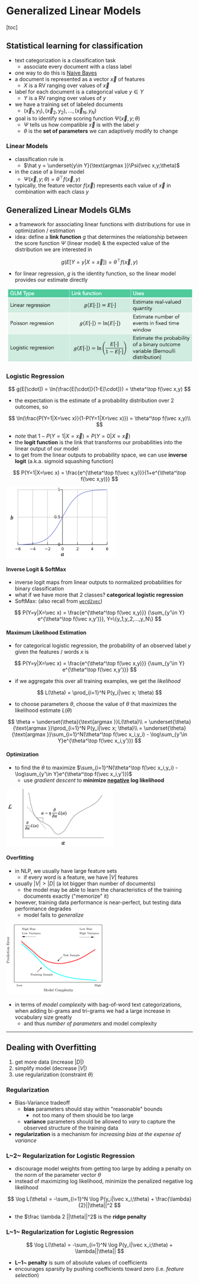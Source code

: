 # Generalized Linear Models

[toc]

## Statistical learning for classification

- text categorization is a classification task
  - associate every document with a class label 
- one way to do this is [Naive Bayes](8-Text-Categorization-and-Naïve-Bayes.md)
- a document is represented as a vector $\vec x$ of features
  - $X$ is a RV ranging over values of $\vec x$
- label for each document is a categorical value $y\in Y$
  - $Y$ is a RV ranging over values of $y$
- we have a training set of labeled documents
  - $(\vec x_1, y_1),(\vec x_2, y_2),...,(\vec x_N, y_N)$
- goal is to identify some scoring function $\Psi(\vec x,y;\theta)$
  - $\Psi$ tells us how compatible $\vec x$ is with the label $y$
  - $\theta$ is the **set of parameters** we can adaptively modify to change

### Linear Models

- classification rule is
  - $\hat y = \underset{y\in Y}{\text{argmax }}\Psi(\vec x,y;\theta)$
- in the case of a linear model
  - $\Psi(\vec x,y;\theta) = \theta^\top f(\vec x,y)$
- typically, the feature vector $f(\vec x)$ represents each value of $\vec x$ in combination with each class $y$

## Generalized Linear Models GLMs

- a framework for associating linear functions with distributions for use in optimization / estimation
- idea: define a **link function** $g$ that determines the relationship between the score function $\Psi$ (linear model) & the expected value of the distribution we are interested in

$$
g(E[Y=y|X=\vec x]) = \theta^\top f(\vec x,y)
$$

- for linear regression, $g$ is the identity function, so the linear model provides our estimate directly

<img src="images/image-20231004195530813.png" alt="image-20231004195530813" style="zoom:75%;" />

### Logistic Regression

$$
g(E[\cdot]) = \ln(\frac{E[\cdot]}{1-E[\cdot]}) = \theta^\top f(\vec x,y)
$$

- the expectation is the estimate of a probability distribution over 2 outcomes, so

$$
\ln(\frac{P(Y=1|X=\vec x)}{1-P(Y=1|X=\vec x)}) = \theta^\top f(\vec x,y)\\
$$

- *note* that $1-P(Y=1|X=\vec x) = P(Y=0|X=\vec x)$
- the **logit function** is the link that transforms our probabilities into the linear output of our model
- to get from the linear outputs to probability space, we can use **inverse logit** (a.k.a. sigmoid squashing function)

$$
P(Y=1|X=\vec x) = \frac{e^{\theta^\top f(\vec x,y)}}{1+e^{\theta^\top f(\vec x,y)}}
$$

<img src="images/image-20231004204128859.png" alt="image-20231004204128859" style="zoom:50%;" />

#### Inverse Logit & SoftMax

- inverse logit maps from linear outputs to normalized probabilities for binary classification 
- what if we have more that 2 classes? **categorical logistic regression**
- SoftMax: (also recall from [`word2vec`](6-Neural-Word-Embeddings.md#SoftMax))

$$
P(Y=y|X=\vec x) =  \frac{e^{\theta^\top f(\vec x,y)}}
{\sum_{y'\in Y} e^{\theta^\top f(\vec x,y')}}, Y=\{y_1,y_2,...,y_N\}
$$

#### Maximum Likelihood Estimation

- for categorical logistic regression, the probability of an observed label $y$ given the features / words $x$ is

$$
P(Y=y|X=\vec x) =  \frac{e^{\theta^\top f(\vec x,y)}}
{\sum_{y'\in Y} e^{\theta^\top f(\vec x,y')}}
$$

- if we aggregate this over all training examples, we get the *likelihood*

$$
L(\theta) = \prod_{i=1}^N P(y_i|\vec x; \theta)
$$

- to choose parameters $\theta$, choose the value of $\theta$ that maximizes the likelihood estimate $L(\theta)$

$$
\theta = \underset{\theta}{\text{argmax }}L(\theta)\\
= \underset{\theta}{\text{argmax }}\prod_{i=1}^N P(y_i|\vec x; \theta)\\
= \underset{\theta}{\text{argmax }}\sum_{i=1}^N(\theta^\top f(\vec x_i,y_i) - \log\sum_{y'\in Y}e^{\theta^\top f(\vec x_i,y')})
$$

#### Optimization

- to find the $\theta$ to maximize $\sum_{i=1}^N(\theta^\top f(\vec x_i,y_i) - \log\sum_{y'\in Y}e^{\theta^\top f(\vec x_i,y')})$
  - use *gradient descent* to **minimize <u>negative</u> log likelihood**

<img src="images/image-20231004205707986.png" alt="image-20231004205707986" style="zoom:50%;" />

#### Overfitting

- in NLP, we usually have large feature sets
  - if every word is a feature, we have $|V|$ features
- usually $|V| > |D|$ (a lot bigger than number of documents)
  - the model may be able to learn the characteristics of the training documents exactly ("memorize" it)
- however, training data performance is near-perfect, but testing data performance degrades
  - model fails to *generalize* 

<img src="images/image-20231004210149003.png" alt="image-20231004210149003" style="zoom:50%;" />

- in terms of *model complexity* with bag-of-word text categorizations, when adding bi-grams and tri-grams we had a large increase in vocabulary size greatly 
  - and thus *number of parameters* and model complexity

---

## Dealing with Overfitting

1. get more data (increase $|D|$)
2. simplify model (decrease $|V|$)
3. use regularization (constraint $\theta$)

### Regularization

- Bias-Variance tradeoff
  - **bias** parameters should stay within "reasonable" bounds
    - not too many of them should be too large
  - **variance** parameters should be allowed to *vary* to capture the observed structure of the training data
- **regularization** is a mechanism for *increasing bias at the expense of variance*

### L~2~ Regularization for Logistic Regression

- discourage model weights from getting too large by adding a penalty on the norm of the parameter vector $\theta$
- instead of maximizing log likelihood, minimize the penalized negative log likelihood

$$
\log L(\theta) = -\sum_{i=1}^N \log P(y_i|\vec x_i;\theta) + \frac{\lambda}{2}||\theta||^2
$$

- the $\frac \lambda 2 ||\theta||^2$ is the **ridge penalty**

### L~1~ Regularization for Logistic Regression

$$
\log L(\theta) = -\sum_{i=1}^N \log P(y_i|\vec x_i;\theta) + \lambda||\theta||
$$

- **L~1~ penalty** is sum of absolute values of coefficients 
- encourages sparsity by pushing coefficients toward zero (i.e. *feature selection*)
